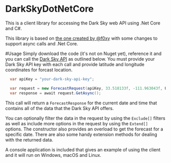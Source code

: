 # DarkSkyDotNetCore
This is a client library for accessing the Dark Sky web API using .Net Core and C#.

This library is based on [the one created by @f0xy](https://github.com/f0xy/forecast.io-csharp) with some changes to support async calls and .Net Core.

#Usage
Simply download the code (it's not on Nuget yet), reference it and you can call the [Dark Sky API](https://darksky.net/dev/) as outlined below. You must provide your Dark Sky API key with each call and provide latitude and longitude coordinates for forcast location.

```c#
  var apiKey = "your-dark-sky-api-key";

  var request = new ForecastRequest(apiKey, 33.518133f, -111.963043f, Unit.us);
  var response = await request.GetAsync();

 ```
This call will return a ```ForecastResponse``` for the current date and time that contains all of the data that the Dark Sky API offers.

You can optionally filter the data in the request by using the ```Exclude[]``` filters as well as include more options in the request by using the ```Extend[]``` options. The constructor also provides an overload to get the forecast for a specific date. There are also some handy extension methods for dealing with the returned data.

A console application is included that gives an example of using the client and it will run on Windows, macOS and Linux.


